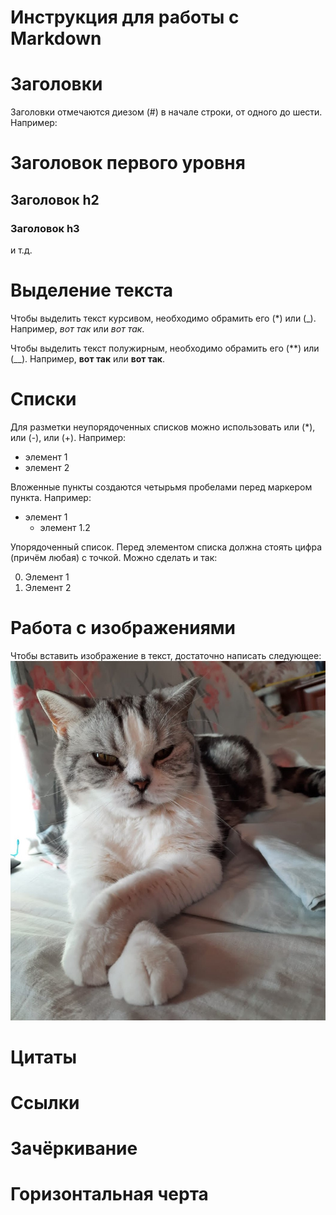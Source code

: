 # Инструкция для работы с Markdown

# Заголовки

Заголовки отмечаются диезом (#) в начале строки, от одного до шести. Например:

# Заголовок первого уровня #
## Заголовок h2
### Заголовок h3

и т.д.

# Выделение текста

Чтобы выделить текст курсивом, необходимо обрамить его (*) или (_). Например, *вот так* или _вот так_.

Чтобы выделить текст полужирным, необходимо обрамить его (**) или (__). Например, **вот так** или __вот так__.

# Списки

Для разметки неупорядоченных списков можно использовать или (*), или (-), или (+). Например:

* элемент 1
* элемент 2

Вложенные пункты создаются четырьмя пробелами перед маркером пункта. Например:

* элемент 1
    * элемент 1.2

Упорядоченный список. Перед элементом списка должна стоять цифра (причём любая) с точкой. Можно сделать и так:

0. Элемент 1
0. Элемент 2

# Работа с изображениями

Чтобы вставить изображение в текст, достаточно написать следующее:
![Привет, это Фортуна](Фортуна.jpg)

# Цитаты

# Ссылки

# Зачёркивание

# Горизонтальная черта